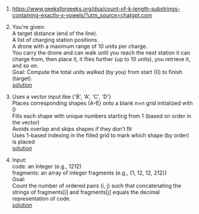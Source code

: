1. https://www.geeksforgeeks.org/dsa/count-of-k-length-substrings-containing-exactly-x-vowels/?utm_source=chatgpt.com

2. You're given:  
A target distance (end of the line).  
A list of charging station positions.  
A drone with a maximum range of 10 units per charge.  
You carry the drone and can walk until you reach the next station it can charge from, then place it, it flies further (up to 10 units), you retrieve it, and so on.  
Goal: Compute the total units walked (by you) from start (0) to finish (target).  
[solution](https://github.com/Manasvee16/Interview-Experiences/blob/main/Okta/My%20Interview/ques2.cpp)

3. Uses a vector<char> input like {'B', 'A', 'C', 'D'}  
Places corresponding shapes (A–E) onto a blank n×n grid initialized with 0  
Fills each shape with unique numbers starting from 1 (based on order in the vector)  
Avoids overlap and skips shapes if they don't fit  
Uses 1-based indexing in the filled grid to mark which shape (by order) is placed  
[solution](https://github.com/Manasvee16/Interview-Experiences/blob/main/Okta/My%20Interview/ques3.cpp)

4. Input:  
code: an integer (e.g., 1212)  
fragments: an array of integer fragments (e.g., {1, 12, 12, 212})  
Goal:  
Count the number of ordered pairs (i, j) such that concatenating the strings of fragments[i] and fragments[j] equals the decimal representation of code.  
[solution](https://github.com/Manasvee16/Interview-Experiences/blob/main/Okta/My%20Interview/ques4.cpp)
